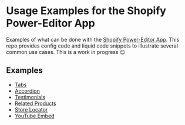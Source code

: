 # Usage Examples for the Shopify Power-Editor App

Examples of what can be done with the [Shopify Power-Editor App](https://apps.shopify.com/power-editor). 
This repo provides config code and liquid code snippets to illustrate several common use cases. This is a work in progress 😉

## Examples

* [Tabs](tabs)
* [Accordion](accordion)
* [Testimonials](testimonials)
* [Related Products](related-products)
* [Store Locator](store-locator)
* [YouTube Embed](youtube-embed)
